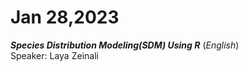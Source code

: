 # Jan 28,2023
***Species Distribution Modeling(SDM) Using R*** (*English*) <br />
Speaker: Laya Zeinali<br />
